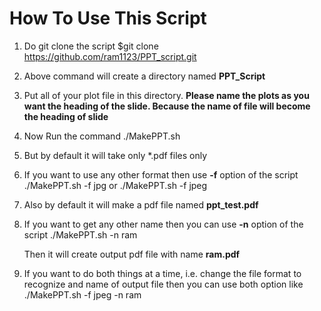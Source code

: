 # How To Use This Script
1. Do git clone the script
	$git clone https://github.com/ram1123/PPT_script.git

2. Above command will create a directory named **PPT_Script**
3. Put all of your plot file in this directory. **Please name the plots as you want the heading of the slide. Because the name of file will become the heading of slide**
4. Now Run the command
	./MakePPT.sh
5. But by default it will take only \*.pdf files only
6. If you want to use any other format then use **-f** option of the script
	./MakePPT.sh -f jpg
	or
	./MakePPT.sh -f jpeg

7. Also by default it will make a pdf file named **ppt_test.pdf**
8. If you want to get any other name then you can use **-n** option of the script
	./MakePPT.sh -n ram
	
   Then it will create output pdf file with name **ram.pdf**
9. If you want to do both things at a time, i.e. change the file format to recognize and name of output file then you can use both option like
	./MakePPT.sh -f jpeg -n ram

